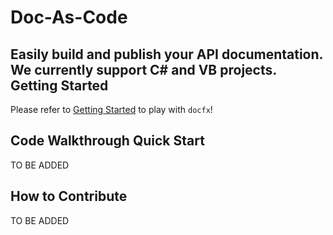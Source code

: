 Doc-As-Code
===========
Easily build and publish your API documentation. We currently support C# and VB projects.
Getting Started
---------------
Please refer to [Getting Started](http://aspnet.github.io/docfx/#/tutorial/docfx_getting_started.md) to play with `docfx`!

Code Walkthrough Quick Start
---------------
TO BE ADDED

How to Contribute
---------------
TO BE ADDED
